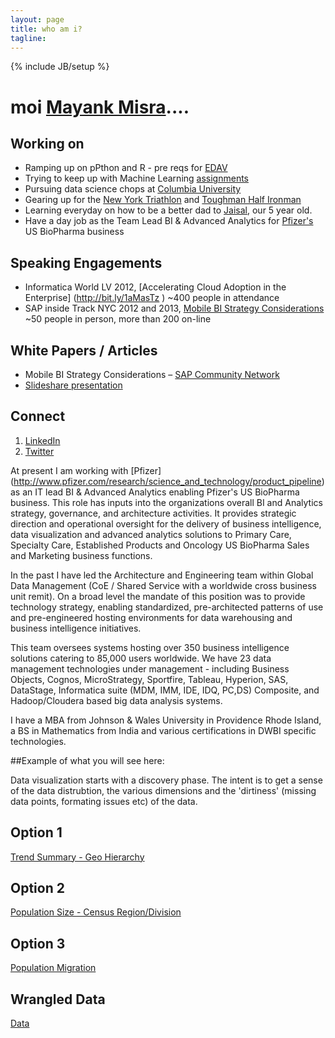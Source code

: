 ```yaml
---
layout: page
title: who am i?
tagline: 
---
```

{% include JB/setup %}
# moi [Mayank Misra](http://mayankmisra.com/read-me/)....   

## Working on ##

- Ramping up on pPthon and R - pre reqs for [EDAV](http://malecki.github.io/edav/agenda.html)
- Trying to keep up with Machine Learning [assignments](http://www1.ccls.columbia.edu/~ansaf/4721/assignements.html)
- Pursuing data science chops at [Columbia University](http://idse.columbia.edu/masters)
- Gearing up for the [New York Triathlon](http://www.nyctri.com/) and [Toughman Half Ironman](http://www.toughmantri.com/)
- Learning everyday on how to be a better dad to [Jaisal](http://www.flickr.com/photos/overchai/3072745548/in/set-72157607041816594), our 5 year old.  
- Have a day job as the Team Lead BI & Advanced Analytics for [Pfizer's](http://www.pfizer.com/research/science_and_technology/product_pipeline) US BioPharma business

## Speaking Engagements ##
- Informatica World LV 2012, [Accelerating Cloud Adoption in the Enterprise] (http://bit.ly/1aMasTz ) ~400 people in attendance
- SAP inside Track NYC 2012 and 2013, [Mobile BI Strategy Considerations](http://bit.ly/14WxdyB) ~50 people in person, more than 200 on-line

## White Papers / Articles ##
- Mobile BI Strategy Considerations – [SAP Community Network](http://bit.ly/1bFS8cW) 
- [Slideshare presentation](http://www.slideshare.net/mayankmisra)

## Connect ##
1. [LinkedIn](http://linkedin.com/in/mayankmisra) 
1. [Twitter](http://twitter.com/mayankmisra)

 At present I am working with [Pfizer] (http://www.pfizer.com/research/science_and_technology/product_pipeline) as an IT lead BI & Advanced Analytics enabling Pfizer's US BioPharma business.  This role has inputs into the organizations overall BI and Analytics strategy, governance, and architecture activities.  It provides strategic direction and operational oversight for the delivery of business intelligence, data visualization and advanced analytics solutions to Primary Care, Specialty Care, Established Products and Oncology US BioPharma Sales and Marketing business functions. 

 In the past I have led the Architecture and Engineering team within Global Data Management (CoE / Shared Service with a worldwide cross business unit remit).  On a broad level the mandate of this position was to provide technology strategy, enabling standardized, pre-architected patterns of use and pre-engineered hosting environments for data warehousing and business intelligence initiatives. 

 This team oversees systems hosting over 350 business intelligence solutions catering to 85,000 users worldwide. We have 23 data management technologies under management - including Business Objects, Cognos, MicroStrategy, Sportfire, Tableau, Hyperion, SAS, DataStage, Informatica suite (MDM, IMM, IDE, IDQ, PC,DS) Composite, and Hadoop/Cloudera based big data analysis systems. 

 I have a MBA from Johnson & Wales University in Providence Rhode Island, a BS in Mathematics from India and various certifications in DWBI specific technologies. 
 
##Example of what you will see here:
 
 Data visualization starts with a discovery phase.  The intent is to get a sense of the data distrubtion, the various dimensions and the 'dirtiness' (missing data points, formating issues etc) of the data. 
 
## Option 1
[Trend Summary - Geo Hierarchy](http://public.tableausoftware.com/views/City_Population_Trend/TrendSummary-GeoHierarchy?:embed=y&:display_count=no)


## Option 2
[Population Size - Census Region/Division](http://public.tableausoftware.com/views/City_Population_Trend/PopulationSize-CensusRegionDivision?:embed=y&:display_count=no)


## Option 3
[Population Migration](http://public.tableausoftware.com/views/City_Population_Trend/PopulationMigration?:embed=y&:display_count=no)

## Wrangled Data
[Data](http://public.tableausoftware.com/views/City_Population_Trend/Data?:embed=y&:display_count=no)




